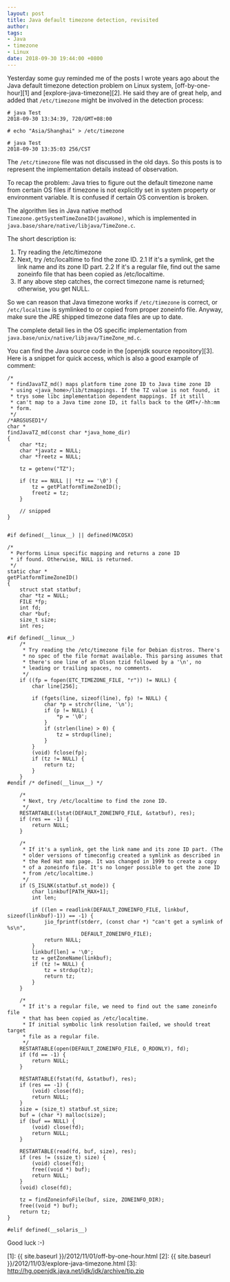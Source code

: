 ```yaml
---
layout: post
title: Java default timezone detection, revisited
author:
tags:
- Java
- timezone
- Linux
date: 2018-09-30 19:44:00 +0800
---
```


Yesterday some guy reminded me of the posts I wrote years ago about the Java default timezone detection problem on Linux system, [off-by-one-hour][1] and [explore-java-timezone][2].
He said they are of great help, and added that `/etc/timezone` might be involved in the detection process:

```
# java Test
2018-09-30 13:34:39, 720/GMT+08:00

# echo "Asia/Shanghai" > /etc/timezone

# java Test
2018-09-30 13:35:03 256/CST
```

The `/etc/timezone` file was not discussed in the old days. So this posts is to represent the implementation details instead of observation.

To recap the problem: Java tries to figure out the default timezone name from certain OS files if timezone is not explicitly set in system property or environment variable. It is confused if certain OS convention is broken.

The algorithm lies in Java native method `Timezone.getSystemTimeZoneID(javaHome)`, which is implemented in `java.base/share/native/libjava/TimeZone.c`.

The short description is:

1. Try reading the /etc/timezone
2. Next, try /etc/localtime to find the zone ID.
2.1 If it's a symlink, get the link name and its zone ID part.
2.2 If it's a regular file, find out the same zoneinfo file that has been copied as /etc/localtime.
3. If any above step catches, the correct timezone name is returned; otherwise, you get NULL.

So we can reason that Java timezone works if `/etc/timezone` is correct, or `/etc/localtime` is symlinked to or copied from proper zoneinfo file. Anyway, make sure the JRE shipped timezone data files are up to date.

The complete detail lies in the OS specific implementation from `java.base/unix/native/libjava/TimeZone_md.c`.

You can find the Java source code in the [openjdk source repository][3]. Here is a snippet for quick access, which is also a good example of comment:

```
/*
 * findJavaTZ_md() maps platform time zone ID to Java time zone ID
 * using <java_home>/lib/tzmappings. If the TZ value is not found, it
 * trys some libc implementation dependent mappings. If it still
 * can't map to a Java time zone ID, it falls back to the GMT+/-hh:mm
 * form.
 */
/*ARGSUSED1*/
char *
findJavaTZ_md(const char *java_home_dir)
{
    char *tz;
    char *javatz = NULL;
    char *freetz = NULL;

    tz = getenv("TZ");

    if (tz == NULL || *tz == '\0') {
        tz = getPlatformTimeZoneID();
        freetz = tz;
    }

    // snipped
}


#if defined(__linux__) || defined(MACOSX)

/*
 * Performs Linux specific mapping and returns a zone ID
 * if found. Otherwise, NULL is returned.
 */
static char *
getPlatformTimeZoneID()
{
    struct stat statbuf;
    char *tz = NULL;
    FILE *fp;
    int fd;
    char *buf;
    size_t size;
    int res;

#if defined(__linux__)
    /*
     * Try reading the /etc/timezone file for Debian distros. There's
     * no spec of the file format available. This parsing assumes that
     * there's one line of an Olson tzid followed by a '\n', no
     * leading or trailing spaces, no comments.
     */
    if ((fp = fopen(ETC_TIMEZONE_FILE, "r")) != NULL) {
        char line[256];

        if (fgets(line, sizeof(line), fp) != NULL) {
            char *p = strchr(line, '\n');
            if (p != NULL) {
                *p = '\0';
            }
            if (strlen(line) > 0) {
                tz = strdup(line);
            }
        }
        (void) fclose(fp);
        if (tz != NULL) {
            return tz;
        }
    }
#endif /* defined(__linux__) */

    /*
     * Next, try /etc/localtime to find the zone ID.
     */
    RESTARTABLE(lstat(DEFAULT_ZONEINFO_FILE, &statbuf), res);
    if (res == -1) {
        return NULL;
    }

    /*
     * If it's a symlink, get the link name and its zone ID part. (The
     * older versions of timeconfig created a symlink as described in
     * the Red Hat man page. It was changed in 1999 to create a copy
     * of a zoneinfo file. It's no longer possible to get the zone ID
     * from /etc/localtime.)
     */
    if (S_ISLNK(statbuf.st_mode)) {
        char linkbuf[PATH_MAX+1];
        int len;

        if ((len = readlink(DEFAULT_ZONEINFO_FILE, linkbuf, sizeof(linkbuf)-1)) == -1) {
            jio_fprintf(stderr, (const char *) "can't get a symlink of %s\n",
                        DEFAULT_ZONEINFO_FILE);
            return NULL;
        }
        linkbuf[len] = '\0';
        tz = getZoneName(linkbuf);
        if (tz != NULL) {
            tz = strdup(tz);
            return tz;
        }
    }

    /*
     * If it's a regular file, we need to find out the same zoneinfo file
     * that has been copied as /etc/localtime.
     * If initial symbolic link resolution failed, we should treat target
     * file as a regular file.
     */
    RESTARTABLE(open(DEFAULT_ZONEINFO_FILE, O_RDONLY), fd);
    if (fd == -1) {
        return NULL;
    }

    RESTARTABLE(fstat(fd, &statbuf), res);
    if (res == -1) {
        (void) close(fd);
        return NULL;
    }
    size = (size_t) statbuf.st_size;
    buf = (char *) malloc(size);
    if (buf == NULL) {
        (void) close(fd);
        return NULL;
    }

    RESTARTABLE(read(fd, buf, size), res);
    if (res != (ssize_t) size) {
        (void) close(fd);
        free((void *) buf);
        return NULL;
    }
    (void) close(fd);

    tz = findZoneinfoFile(buf, size, ZONEINFO_DIR);
    free((void *) buf);
    return tz;
}

#elif defined(__solaris__)
```

Good luck :-)

 [1]: {{ site.baseurl }}/2012/11/01/off-by-one-hour.html
 [2]: {{ site.baseurl }}/2012/11/03/explore-java-timezone.html
 [3]: http://hg.openjdk.java.net/jdk/jdk/archive/tip.zip
